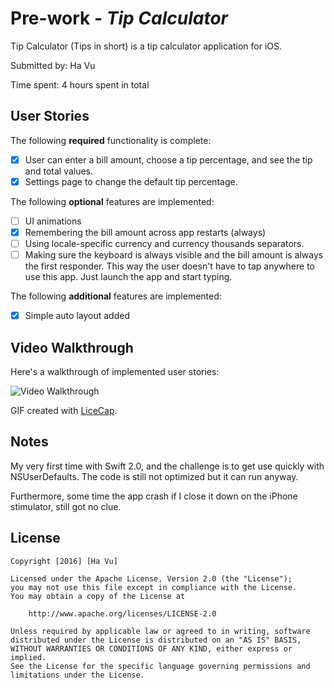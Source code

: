 # Pre-work - *Tip Calculator*

Tip Calculator (Tips in short) is a tip calculator application for iOS.

Submitted by: Ha Vu

Time spent: 4 hours spent in total

## User Stories

The following **required** functionality is complete:

* [X] User can enter a bill amount, choose a tip percentage, and see the tip and total values.
* [X] Settings page to change the default tip percentage.

The following **optional** features are implemented:
* [ ] UI animations
* [X] Remembering the bill amount across app restarts (always)
* [ ] Using locale-specific currency and currency thousands separators.
* [ ] Making sure the keyboard is always visible and the bill amount is always the first responder. This way the user doesn't have to tap anywhere to use this app. Just launch the app and start typing.

The following **additional** features are implemented:

- [X] Simple auto layout added

## Video Walkthrough 

Here's a walkthrough of implemented user stories:

![Video Walkthrough](tips/TipsWalkthrough.gif)

GIF created with [LiceCap](http://www.cockos.com/licecap/).

## Notes

My very first time with Swift 2.0, and the challenge is to get use quickly with NSUserDefaults. The code is still not optimized but it can run anyway.

Furthermore, some time the app crash if I close it down on the iPhone stimulator, still got no clue.

## License

    Copyright [2016] [Ha Vu]

    Licensed under the Apache License, Version 2.0 (the "License");
    you may not use this file except in compliance with the License.
    You may obtain a copy of the License at

        http://www.apache.org/licenses/LICENSE-2.0

    Unless required by applicable law or agreed to in writing, software
    distributed under the License is distributed on an "AS IS" BASIS,
    WITHOUT WARRANTIES OR CONDITIONS OF ANY KIND, either express or implied.
    See the License for the specific language governing permissions and
    limitations under the License.
